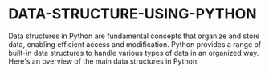 # DATA-STRUCTURE-USING-PYTHON
 Data structures in Python are fundamental concepts that organize and store data, enabling efficient access and modification. Python provides a range of built-in data structures to handle various types of data in an organized way. Here's an overview of the main data structures in Python:
